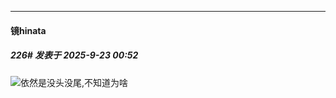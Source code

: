﻿
*****

####  镜hinata  
##### 226#       发表于 2025-9-23 00:52

<img src="https://static.stage1st.com/image/smiley/face2017/013.png" referrerpolicy="no-referrer">依然是没头没尾,不知道为啥

